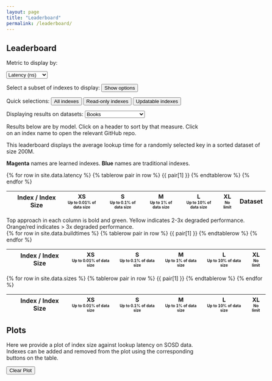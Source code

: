 ```yaml
---
layout: page
title: "Leaderboard"
permalink: /leaderboard/
---
```

<script src="https://ajax.googleapis.com/ajax/libs/jquery/3.5.1/jquery.min.js"></script>

## Leaderboard
Metric to display by:
<script src="/SOSDLeaderboard/scripts/sorttable.js" type="text/javascript"></script>
<select id="select">
    <option value="latency-leaderboard">Latency (ns)</option>
    <option value="buildtime-leaderboard">Build time (μs)</option>
    <option value="size-leaderboard">Size</option>
</select>

Select a subset of indexes to display:
<button id="displayToggle" onclick="changeDisplay()">Show options</button>
<script type="text/javascript">
function changeDisplay() {
    if ($("#display").is(":visible")) {
        document.getElementById("display").style.display = "None";
        document.getElementById("displayToggle").innerHTML = "Show options";
    } else {
        document.getElementById("display").style.display = "Block";
        document.getElementById("displayToggle").innerHTML = "Hide table";
    }
}
</script>

Quick selections:
<button id="displayToggle" onclick="showAllIndexes()">All indexes</button>
<button id="displayToggle" onclick="showReadOnly()">Read-only indexes</button>
<button id="displayToggle" onclick="showUpdatable()">Updatable indexes</button>

Displaying results on datasets:
<select id="dataswitch">
    <option value="" disabled> --- 200M Datasets --- </option>
    <option value="" disabled> -- 64-Bit datasets -- </option>
    <option value="all_uint64">All 64-Bit Datasets</option>
    <option value="" disabled> - Real-world datasets - </option>
    <option value="real_uint64">All real datasets</option>
    <option value="books_200M_uint64" selected>Books</option>
    <option value="fb_200M_uint64">Facebook</option>
    <option value="osm_cellids_200M_uint64">OSM</option>
    <option value="wiki_ts_200M_uint64">Wiki</option>
    <option value="" disabled> - Synthetic datasets - </option>
    <option value="synthetic_uint64">All synthetic datasets</option>
    <option value="lognormal_200M_uint64"> Lognormal </option>
    <option value="normal_200M_uint64"> Normal </option>
    <option value="uniform_dense_200M_uint64"> Uniform dense </option>
    <option value="uniform_sparse_200M_uint64"> Uniform sparse </option>
    <option value="" disabled> -- 32-Bit datasets -- </option>
    <option value="all_uint32">All 32-Bit Datasets</option>
    <option value="" disabled> - Real-world datasets - </option>
    <option value="books_200M_uint32">Books</option>
    <option value="" disabled> - Synthetic datasets - </option>
    <option value="synthetic_uint32">All synthetic datasets</option>
    <option value="lognormal_200M_uint32"> Lognormal </option>
    <option value="normal_200M_uint32"> Normal </option>
    <option value="uniform_dense_200M_uint32"> Uniform dense </option>
    <option value="uniform_sparse_200M_uint32"> Uniform sparse </option>
    <option value="" disabled> --- Larger Datasets --- </option>
    <option value="books_400M_uint64">Books (400M)</option>
    <option value="books_600M_uint64">Books (600M)</option>
    <option value="books_800M_uint64">Books (800M)</option>
    <option value="osm_cellids_400M_uint64">OSM (400M)</option>
    <option value="osm_cellids_600M_uint64">OSM (600M)</option>
    <option value="osm_cellids_800M_uint64">OSM (800M)</option>
</select>

<div id="display" style="height:400px;overflow:auto;display:none;">
<table id="display-boxes">
<tbody>
    {% assign rows = site.data.latency | map: 'Name' | uniq %}
    {% for name in rows %}
    <tr>
        <td>
            <input type='checkbox' name='filter' id={{ name }} value={{ name }} />
            {{ name }}
        </td>
    </tr>
    {% endfor %}
</tbody>
</table>
</div>
<script src="/SOSDLeaderboard/scripts/checkbox.js" type="text/javascript"></script>

Results below are by model. Click on a header to sort by that measure. Click on an index name to open the relevant GitHub repo.

<div id="latency-leaderboard" class = "group" style="width:135%;">
This leaderboard displays the average lookup time for a randomly selected key in a sorted dataset of size 200M.

<p><strong>Magenta</strong> names are learned indexes. <strong>Blue</strong> names are traditional indexes.</p>
<table id="latency-table" class="sortable tables">
    <thead>
        <tr>
            <th> </th>
            <th>Index / Index Size</th>
            <th style="text-align:center;"><span style="font-size:15px;">XS</span><br>
            <span style="font-size:10px;">Up to 0.01% of data size</span></th>
            <th style="text-align:center;"><span style="font-size:15px;">S</span><br>
            <span style="font-size:10px;">Up to 0.1% of data size</span></th>
            <th style="text-align:center;" class="startClick"><span style="font-size:15px;">M</span><br>
            <span style="font-size:10px;">Up to 1% of data size</span></th>
            <th style="text-align:center;"><span style="font-size:15px;">L</span><br>
            <span style="font-size:10px;">Up to 10% of data size</span></th>
            <th style="text-align:center;"><span style="font-size:15px;">XL</span><br>
            <span style="font-size:10px;">No limit</span></th>
            <th style="text-align:center;">Dataset</th> 
        </tr>
    </thead>
    <tbody>
    {% for row in site.data.latency %}
            {% tablerow pair in row %}
            {{ pair[1] }}
            {% endtablerow %}
    {% endfor %}
    </tbody>
</table>
Top approach in each column is bold and green. Yellow indicates 2-3x degraded performance. Orange/red indicates > 3x degraded performance.
<script src="/SOSDLeaderboard/scripts/annotate.js" type="text/javascript"></script>
</div>
<div id="buildtime-leaderboard" class = "group" style="width:135%;">
<table id="buildtime-table" class="sortable tables">
    <thead>
        <tr>
            <th> </th>
            <th>Index / Index Size</th>
            <th style="text-align:center;"><span style="font-size:15px;">XS</span><br>
            <span style="font-size:10px;">Up to 0.01% of data size</span></th>
            <th style="text-align:center;"><span style="font-size:15px;">S</span><br>
            <span style="font-size:10px;">Up to 0.1% of data size</span></th>
            <th style="text-align:center;" class="startClick"><span style="font-size:15px;">M</span><br>
            <span style="font-size:10px;">Up to 1% of data size</span></th>
            <th style="text-align:center;"><span style="font-size:15px;">L</span><br>
            <span style="font-size:10px;">Up to 10% of data size</span></th>
            <th style="text-align:center;"><span style="font-size:15px;">XL</span><br>
            <span style="font-size:10px;">No limit</span></th>
        </tr>
    </thead>
    <tbody>
    {% for row in site.data.buildtimes %}
        {% tablerow pair in row %}
        {{ pair[1] }}
        {% endtablerow %}
    {% endfor %}
    </tbody>
</table>
</div>
<div id="size-leaderboard" class = "group" style="width:135%;">
<table id="size-table" class="sortable tables">
    <thead>
        <tr>
            <th> </th>
            <th>Index / Index Size</th>
            <th style="text-align:center;"><span style="font-size:15px;">XS</span><br>
            <span style="font-size:10px;">Up to 0.01% of data size</span></th>
            <th style="text-align:center;"><span style="font-size:15px;">S</span><br>
            <span style="font-size:10px;">Up to 0.1% of data size</span></th>
            <th style="text-align:center;" class="startClick"><span style="font-size:15px;">M</span><br>
            <span style="font-size:10px;">Up to 1% of data size</span></th>
            <th style="text-align:center;"><span style="font-size:15px;">L</span><br>
            <span style="font-size:10px;">Up to 10% of data size</span></th>
            <th style="text-align:center;"><span style="font-size:15px;">XL</span><br>
            <span style="font-size:10px;">No limit</span></th>
        </tr>
    </thead>
    <tbody>
    {% for row in site.data.sizes %}
        {% tablerow pair in row %}
        {{ pair[1] }}
        {% endtablerow %}
    {% endfor %}
    </tbody>
</table>
</div>

## Plots
Here we provide a plot of index size against lookup latency on SOSD data. Indexes can be added and removed from the plot using
the corresponding buttons on the table.

<div hidden>
<select class="chzn-select" multiple="true" id="indexes" style="visibility:none;"  data-placeholder="Select indexes to graph"></select>
</div>
<button id="clear-chosen" onclick="clearChosen()">Clear Plot</button>


<span id="error_display" style="color:red"></span>
<div id="latency_plot">
<canvas id="latencyChart" style="height:500px;width:100%"></canvas>
</div>

<script src="https://cdnjs.cloudflare.com/ajax/libs/PapaParse/5.3.0/papaparse.min.js"></script>
<script src="https://cdn.jsdelivr.net/npm/chart.js@2.8.0"></script>
<script type="text/javascript" src="https://cdnjs.cloudflare.com/ajax/libs/chosen/1.8.7/chosen.jquery.min.js"></script>
<link rel="stylesheet" href="https://cdnjs.cloudflare.com/ajax/libs/chosen/1.8.7/chosen.css" />
<script type="text/javascript" src="/SOSDLeaderboard/scripts/graphs/graph_latency.js"></script>
<script type="text/javascript" src="/SOSDLeaderboard/scripts/graphs/selector.js"></script>
<script type="text/javascript" src="/SOSDLeaderboard/scripts/onStart.js"></script>
